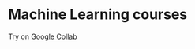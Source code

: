 # Machine Learning courses

Try on  [Google Collab](https://colab.research.google.com/github/mgoutay/ml_course/blob/master/RL_DeepRL.ipynb)
